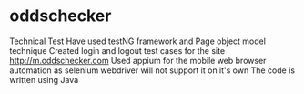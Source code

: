 # oddschecker
Technical Test
Have used testNG framework and Page object model technique
Created login and logout test cases for the site http://m.oddschecker.com
Used appium for the mobile web browser automation as selenium webdriver will not support it on it's own
The code is written using Java
